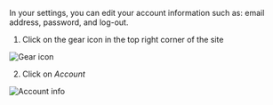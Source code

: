 In your settings, you can edit your account information such as: email address, password, and log-out.

1. Click on the gear icon in the top right corner of the site

![Gear icon](http://www.uwazi.io/wp-content/uploads/2017/04/gear-icon.png)

2. Click on _Account_

![Account info](http://www.uwazi.io/wp-content/uploads/2017/04/account-info.png)